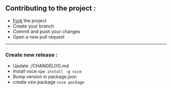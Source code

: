 ## Contributing to the project :
- [Fork](https://github.com/celian-rib/vscode-webvalidation-extension/fork) the project
- Create your branch
- Commit and push your changes
- Open a new pull request


***
### Create new release :

- Update ./CHANGELOG.md
- Install vsce ```npm install -g vsce```
- Bump version in package.json
- create vsix package ```vsce package```
